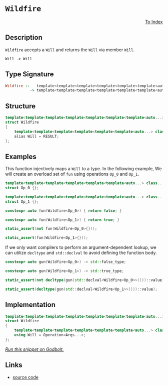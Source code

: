 <!-- Copyright 2024 Feng Mofan
SPDX-License-Identifier: Apache-2.0 -->

# `Wildfire`

<p style='text-align: right;'><a href="../../index.md#identities">To Index</a></p>

## Description

`Wildfire` accepts a `Will` and returns the `Will` via member `Will`.

<pre><code>Will -> Will</code></pre>

## Type Signature

```Haskell
Wildfire ::   template<template<template<template<template<template<auto...> class...> class...> class...> class...> class...> class...
           -> template<template<template<template<template<template<auto...> class...> class...> class...> class...> class...>
```

## Structure

```C++
template<template<template<template<template<template<template<auto...> class...> class...> class...> class...> class...> class>
struct Wildfire
{
    template<template<template<template<template<template<auto...> class...> class...> class...> class...> class...>
    alias Will = RESULT;
};
```

## Examples

This function injectively maps a `Will` to a type.
In the following example, We will create an overload set of `fun` using operations `Op_0` and `Op_1`.

```C++
template<template<template<template<template<template<auto...> class...> class...> class...> class...> class...>
struct Op_0 {};

template<template<template<template<template<template<auto...> class...> class...> class...> class...> class...>
struct Op_1 {};

constexpr auto fun(Wildfire<Op_0>) { return false; }

constexpr auto fun(Wildfire<Op_1>) { return true; }

static_assert(not fun(Wildfire<Op_0>{}));

static_assert(fun(Wildfire<Op_1>{}));
```

If we only want compilers to perform an argument-dependent lookup, we can utilize `decltype` and `std::declval` to avoid defining the function body.

```C++
constexpr auto gun(Wildfire<Op_0>) -> std::false_type;

constexpr auto gun(Wildfire<Op_1>) -> std::true_type;

static_assert(not decltype(gun(std::declval<Wildfire<Op_0>>()))::value);

static_assert(decltype(gun(std::declval<Wildfire<Op_1>>()))::value);
```

## Implementation

```C++
template<template<template<template<template<template<template<auto...> class...> class...> class...> class...> class...> class Operation>
struct Wildfire
{
    template<template<template<template<template<template<auto...> class...> class...> class...> class...> class...Args>
    using Will = Operation<Args...>;
};
```

[*Run this snippet on Godbolt.*](https://godbolt.org/#z:OYLghAFBqd5QCxAYwPYBMCmBRdBLAF1QCcAaPECAMzwBtMA7AQwFtMQByARg9KtQYEAysib0QXACx8BBAKoBnTAAUAHpwAMvAFYTStJg1DIApACYAQuYukl9ZATwDKjdAGFUtAK4sGIAGwAnKSuADJ4DJgAcj4ARpjEIADMABykAA6oCoRODB7evgHBmdmOAuGRMSzxiam2mPZlDEIETMQE%2BT5%2BQfWNuS1tBBXRcQnJaQqt7Z2FPZODw1U14wCUtqhexMjsHASYLOkGeyZJbnsHR5gnZ/uHTMen53cPNxf3V4%2B3l9dP36dMXiIADoQSdsABqZAGBQKEFAsGQ6Gw0FJCFQpgwuEI9GYlFopFY1GIjEKcEAeXSCXuuTBJg0AEFJsQvA5wQB1OjoGjEK4MkwAdisDPBIvBv3ePy%2BEs%2Bbxe4rlUoVso%2BbgBwLxxNx8KJOOR2vxJMJBq12IJIPpxGAClpwtFXmyRnZdFo4JOABFyZTiNSBNcLVajSchfSBW6g3SQwyAPQAKjj8YTiajEdj8fBABVsEJ00JwQnk9HE0X8xGI/KVeXJcqq88K4q69X/oDUEbNXrTYaNbrW92u2b9RGmSyCJ6APoaV2C0PhvkMysy2s1v6vRcL5fz1XNnv9jsmnU7/ed/VtwMMoesimjriTqz8sNJYMphPggBieGIkwzmE/Jdn9LQDCTJgqjpMQ4Jqqg4JUF4DAQBytBcu%2BKqXhoYIrDe4I8gQmwMFBYhKEGk5hn%2BAFASBYEQVBMFwZy3LIekV5oRhWE4WKzIfBYRGlmerSOMgo4kgkBAQAwqAjtBsHwYhPLXChtJTneKwrDOkaMrxeD8YJ7TUNRUl0bJDFcPJt5ukpKlPmmQiYAB6Bfj%2B8YFqp5hJBEUJeFgrqnICdCEAAnjaqmkXs5Hgc24LALptFIQZ45MQAtAikzoCAIBUPhmCjgQvmUuZDJBcBoGhUQ4WRQh%2BmnJeRmouhCVEklKUEOxmXZRx3FqdSmkwkJIlieCWBQlllLQNR9UgP1tAAG5iNcenRRVDGoaiYIQEpKwpVN3iYMpD5tfMfECV12njYNmDDbBo3jRtM1RTJ82MUtqIrUp61iF4W1Bhway0JwACsvB%2BBwWikKgnBuNY1jggoGxbJgrpmEkPCkAQmifWsADWIA/ZIQIaJIXD8kkGg/RoZj%2BP4ZgpGk30cJIvAsBIGgaKQANAyDHC8AoIBM8jgOfaQcCwDAiAgBsBDpIC5CUGgBx0AkUSsDsqgpP4cX%2BJI4XIMg4JSECZi8Jg%2BBEMQeDJVwMiCCIYjsFI5vyEoago6QuhmwA7t66ScDwX2/f9jts2SgLiyOqBUOCSsq2rGtazrZjghAHgy/QYHOVwKy8DzWhrBASDS%2BkstkBQEC5/nIDAFIZh8HQewfpQsSO7EERtL5nu8A3zDEL5ZKxNo1k84j0tsIIZIMLQze86QWCxF4wCqrQtCc9wvBYCwhjAOI4/4DyDh4BN36O8B1mAjsiMRHs1NA7QeCxN6HceFgjuNXg9OL6Qu/ELEWSYG6%2Byr5fRgo2sKgBgrQADU8CYBdhSRgLdbaW3EDbfgghFAqHUOPZ2%2BhV4oHBpYfQV9OaQDWKgdITQF5xSSu6UwlhrBmFZm/Y2WB8ErV6L3XILgGDuE8F0PQYQIgjGqGMM2JQcgCBmH4QRWRhEMEWKMRIZs7AsIEAMaYnDChyIaAo5oUwhi8KWAI2wWjRF6HmO0aR/DZFrChpsbYEhvYcD%2BszP2nAw7K1VurYAmttbY1jhAXAhASBwwRmnJGAC1gIEwEwLAiQmEY0kEkIEgQkj8kkLjMwkh/CMx%2Bj0amtNSD0wRkCfwXB/ApECCkIpWMuA/QSf4Bx482Ycy5sE3mWchbZxFoHCWhdi5J3lmwTgbQWATX5HFJgxJHRcECECLgON9aGxICbPQiDhCiHgdIJZyCHZoJABXN2TAPaL1sfYlmvB/YdODqHAZQyRljOANrSZ0yJzx1QInBIASzBBIznzNp3SEiSyLs8vOScQCXOGeiIwEyuBMxoLQaunMIB13Hm3JuMCkUdy7j3BwMCB6MAIMPUejtJ7T1nvPGBy9f47CBpvFhu8F5AwPsgI%2BMDT4NEdpfa%2BTc74UvTsbZ%2BiM34fyUN/FeRg/6gGaXwYBCgwEQKgQDRGSy4HWzWbIDZqCga6ArgYf%2BlCrA4LZYwwhxDcikPIUkN0OrqG0ISPQveBDmHb2cBAVwhizY8MqDIvQQimguoyBIpopjlhqL6IogxKixH2qaEo7R7qzFGNDQUcNxjo18MDRY6G1jU76B9rU1mTiQXXLBbciZUycZx18UbAJqd04hNIGEiJYwmHZLpskSZuN%2BRVP5ATSQqS1Zm2OcDTgDTuYAP5q0pAosg5/J%2BcQXpOwBmRxYAoCaWsJrFsuJMWZfj6GLNkIqiQyqkH2zVToZIpBdn7K9lmuxvs6mcADmLQE4IQ7gWICwBdS6V1rveJ%2BJ5Lzk7wySB8kd3yAX5ynaBoFy70gMVXYEUc66CACVfWrSuMKEhwoRUDVFY9EbYfRb3LFzzB64pHmPSlmAp4zzECSl%2BZKRVconkhbeNL96qEPnsJlggWXjzZTfXynKH48pgfyz%2BQrf4RDFZnCVTBQHgMgZSOVvAFUrKVbbVVjtdBJAwdq7BNh9XwENSQzgUZ6oWssDQk5dCTa2qYfIh1fgnXsJ9W6lNeivW5B9e58oOiPVBo0VGn1dnI1aIDXopNgWQs%2BdjZmyxMMbFXqOY4jgL633q0Xcu8EsGgQIbLXM/9gTq3NNCeEyJlBbE5PpmYSZSQkg/WJnjRmNX%2BTFJzScwdthGmfKUqQGJP14k/RSKTQIkhAgE0SVwLT1Mkg3tzezJpmdbF61awOubXW1hv2yM4SQQA%3D%3D)

## Links

- [source code](../../../conceptrodon/wildfire.hpp)
